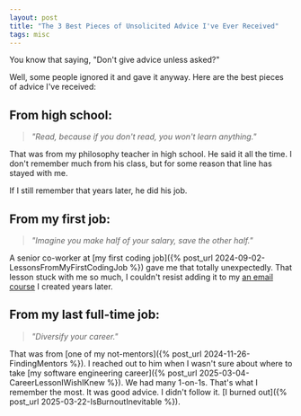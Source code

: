 ```yaml
---
layout: post
title: "The 3 Best Pieces of Unsolicited Advice I've Ever Received"
tags: misc
---
```


You know that saying, "Don't give advice unless asked?"

Well, some people ignored it and gave it anyway. Here are the best pieces of advice I've received:

## From high school:

> _"Read, because if you don't read, you won't learn anything."_

That was from my philosophy teacher in high school. He said it all the time. I don't remember much from his class, but for some reason that line has stayed with me.

If I still remember that years later, he did his job.

## From my first job:

> _"Imagine you make half of your salary, save the other half."_

A senior co-worker at [my first coding job]({% post_url 2024-09-02-LessonsFromMyFirstCodingJob %}) gave me that totally unexpectedly. That lesson stuck with me so much, I couldn't resist adding it to my [an email course](https://imcsarag.gumroad.com/l/careerlessonsfromthetrenches) I created years later.

## From my last full-time job:

> _"Diversify your career."_

That was from [one of my not-mentors]({% post_url 2024-11-26-FindingMentors %}). I reached out to him when I wasn't sure about where to take [my software engineering career]({% post_url 2025-03-04-CareerLessonIWishIKnew %}). We had many 1-on-1s. That's what I remember the most. It was good advice. I didn't follow it. [I burned out]({% post_url 2025-03-22-IsBurnoutInevitable %}).
